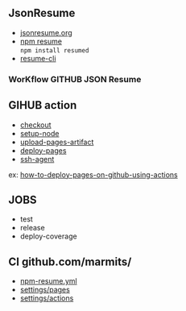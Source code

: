 ## JsonResume
- [jsonresume.org](https://jsonresume.org)
- [npm resume](https://www.npmjs.com/package/resume)  
 `npm install resumed`
- [resume-cli](https://www.npmjs.com/package/resume-cli)  

### WorKflow GITHUB JSON Resume

## GIHUB action

- [checkout](https://github.com/actions/checkout)
- [setup-node](https://github.com/actions/setup-node)
- [upload-pages-artifact](https://github.com/actions/upload-pages-artifact)  
- [deploy-pages](https://github.com/actions/deploy-pages)
- [ssh-agent](https://github.com/webfactory/ssh-agent)

ex: [how-to-deploy-pages-on-github-using-actions](https://medium.com/@mpaternostro/how-to-deploy-pages-on-github-using-actions-a9281d03b345)

## JOBS
- test
- release
- deploy-coverage

## CI github.com/marmits/
- [npm-resume.yml](https://github.com/marmits/marmits.github.io/blob/main/.github/workflows/npm-resume.yml)
- [settings/pages](https://github.com/marmits/marmits.github.io/settings/pages)
- [settings/actions](https://github.com/marmits/marmits.github.io/settings/actions)